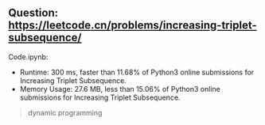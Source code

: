 ## Question: https://leetcode.cn/problems/increasing-triplet-subsequence/

Code.ipynb:
* Runtime: 300 ms, faster than 11.68% of Python3 online submissions for Increasing Triplet Subsequence.
* Memory Usage: 27.6 MB, less than 15.06% of Python3 online submissions for Increasing Triplet Subsequence.
> dynamic programming

